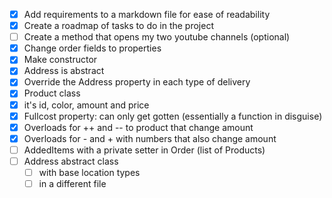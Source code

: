 - [x] Add requirements to a markdown file for ease of readability
- [x] Create a roadmap of tasks to do in the project
- [ ] Create a method that opens my two youtube channels (optional)
- [x] Change order fields to properties
- [x] Make constructor
- [x] Address is abstract
- [x] Override the Address property in each type of delivery
- [x] Product class
- [x] it's id, color, amount and price
- [x] Fullcost property: can only get gotten (essentially a function in disguise)
- [x] Overloads for ++ and -- to product that change amount
- [x] Overloads for - and + with numbers that also change amount
- [ ] AddedItems with a private setter in Order (list of Products)
- [ ] Address abstract class 
   - [ ] with base location types
   - [ ] in a different file
